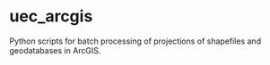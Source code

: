 # uec_arcgis
Python scripts for batch processing of projections of shapefiles and geodatabases in ArcGIS.

